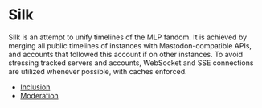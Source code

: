 # Silk
Silk is an attempt to unify timelines of the MLP fandom. It is achieved by merging all public timelines of instances with Mastodon-compatible APIs, and accounts that followed this account if on other instances. To avoid stressing tracked servers and accounts, WebSocket and SSE connections are utilized whenever possible, with caches enforced.

* [Inclusion](silk/include.md)
* [Moderation](silk/mod.md)
